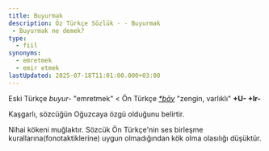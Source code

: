 ```yaml
---
title: Buyurmak
description: Öz Türkçe Sözlük - - Buyurmak 
 - Buyurmak ne demek?
type:
  - fiil
synonyms:
  - emretmek
  - emir etmek
lastUpdated: 2025-07-18T11:01:00.000+03:00
---
```

Eski Türkçe _buyur-_ "emretmek" < Ön Türkçe _[\*bāy](/sozluk/bay)_ "zengin, varlıklı" **+U- +Ir-**

Kaşgarlı, sözcüğün Oğuzcaya özgü olduğunu belirtir.

Nihai kökeni muğlaktır. Sözcük Ön Türkçe'nin ses birleşme kurallarına(fonotaktiklerine) uygun olmadığından kök olma olasılığı düşüktür.

